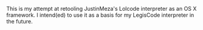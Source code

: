 This is my attempt at retooling JustinMeza's Lolcode interpreter as an OS X framework. I intend(ed) to use it as a basis for my LegisCode interpreter in the future.

